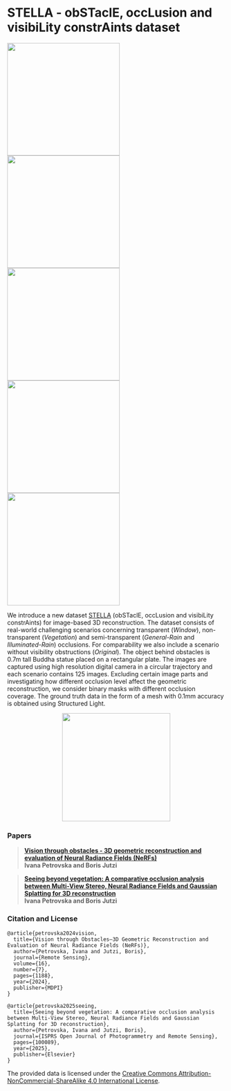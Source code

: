 # STELLA - obSTaclE, occLusion and visibiLity constrAints dataset
[<img src="https://github.com/sqirrel3/STELLA/blob/main/imgs/no-obstacle-trajectory.png" width="260"/>](no-obstacle-trajectory.png)
[<img src="https://github.com/sqirrel3/STELLA/blob/main/imgs/window-trajectory.png" width="260"/>](window-trajectory.png)
[<img src="https://github.com/sqirrel3/STELLA/blob/main/imgs/vegetation-trajectory.png" width="260"/>](vegetation-trajectory.png)
[<img src="https://github.com/sqirrel3/STELLA/blob/main/imgs/noflash-trajectory.png" width="260"/>](noflash-trajectory.png)
[<img src="https://github.com/sqirrel3/STELLA/blob/main/imgs/flash-trajectory.png" width="260"/>](flash-trajectory.png)


We introduce a new dataset [STELLA](https://drive.google.com/file/d/1laFWxQwwt7yZiZyeH97R7yT4p7gdVHk9/view?usp=sharing) (obSTaclE, occLusion and visibiLity constrAints) for image-based 3D reconstruction. The dataset consists of real-world challenging scenarios concerning transparent (*Window*), non-transparent (*Vegetation*) and semi-transparent (*General-Rain* and *Illuminated-Rain*) occlusions. For comparability we also include a scenario without visibility obstructions (*Original*). The object behind obstacles is 0.7m tall Buddha statue placed on a rectangular plate. The images are captured using high resolution digital camera in a circular trajectory and each scenario contains 125 images. Excluding certain image parts and investigating how different occlusion level affect the geometric reconstruction, we consider binary masks with different occlusion coverage. The ground truth data in the form of a mesh with 0.1mm accuracy is obtained using Structured Light.

<p align="center">
 <img src="https://github.com/sqirrel3/STELLA/blob/main/imgs/ground-truth-mesh.gif" width="250"/>
</p>

### Papers

> [**Vision through obstacles - 3D geometric reconstruction and evaluation of Neural Radiance Fields (NeRFs)**](https://www.mdpi.com/2072-4292/16/7/1188) <br />
> **Ivana Petrovska and Boris Jutzi**

> [**Seeing beyond vegetation: A comparative occlusion analysis between Multi-View Stereo, Neural Radiance Fields and Gaussian Splatting for 3D reconstruction**](https://doi.org/10.1016/j.ophoto.2025.100089) <br />
> **Ivana Petrovska and Boris Jutzi**

### Citation and License
```
@article{petrovska2024vision,
  title={Vision through Obstacles—3D Geometric Reconstruction and Evaluation of Neural Radiance Fields (NeRFs)},
  author={Petrovska, Ivana and Jutzi, Boris},
  journal={Remote Sensing},
  volume={16},
  number={7},
  pages={1188},
  year={2024},
  publisher={MDPI}
}
```

```
@article{petrovska2025seeing,
  title={Seeing beyond vegetation: A comparative occlusion analysis between Multi-View Stereo, Neural Radiance Fields and Gaussian Splatting for 3D reconstruction},
  author={Petrovska, Ivana and Jutzi, Boris},
  journal={ISPRS Open Journal of Photogrammetry and Remote Sensing},
  pages={100089},
  year={2025},
  publisher={Elsevier}
}
```

The provided data is licensed under the [Creative Commons Attribution-NonCommercial-ShareAlike 4.0 International License](https://creativecommons.org/licenses/by-nc-sa/4.0/).
